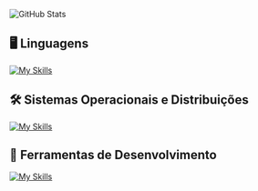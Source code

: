 ![GitHub Stats](https://github-readme-stats.vercel.app/api?username=MatheusTauan&show_icons=true&theme=transparent&title_color=00aaff&text_color=00aaff&icon_color=00aaff)

## 🖥️ Linguagens
[![My Skills](https://skillicons.dev/icons?i=python,c,html,css&perline=4)](https://skillicons.dev)

## 🛠️ Sistemas Operacionais e Distribuições
[![My Skills](https://skillicons.dev/icons?i=linux,arch,kali&perline=3)](https://skillicons.dev)

## 🔧 Ferramentas de Desenvolvimento
[![My Skills](https://skillicons.dev/icons?i=neovim,git&perline=2)](https://skillicons.dev)

